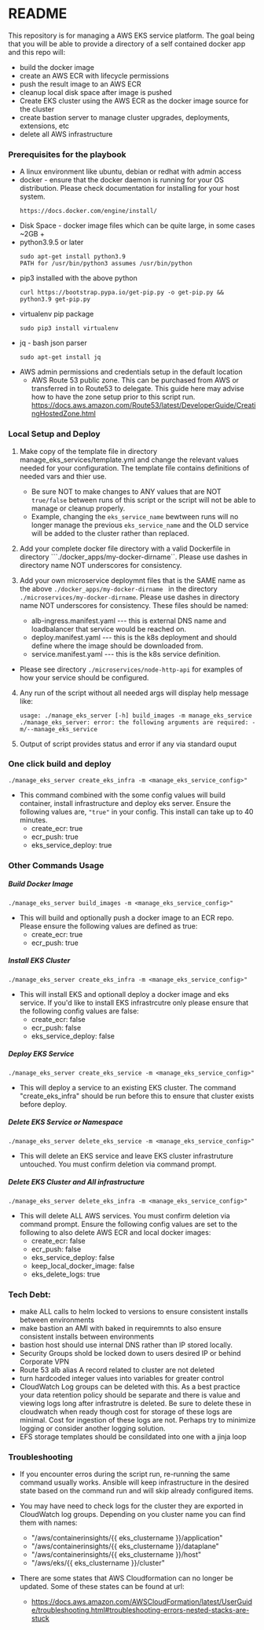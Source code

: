 # README #

This repository is for managing a AWS EKS service platform. The goal being that you will be able to provide a directory of a self contained docker app and this repo will:
 - build the docker image
 - create an AWS ECR with lifecycle permissions
 - push the result image to an AWS ECR
 - cleanup local disk space after image is pushed
 - Create EKS cluster using the AWS ECR as the docker image source for the cluster
 - create bastion server to manage cluster upgrades, deployments, extensions, etc
 - delete all AWS infrastructure

### Prerequisites for the playbook
* A linux environment like ubuntu, debian or redhat with admin access
* docker - ensure that the docker daemon is running for your OS distribution. Please check documentation for installing for your host system.
  ```
  https://docs.docker.com/engine/install/
  ```
* Disk Space - docker image files which can be quite large, in some cases ~2GB +
* python3.9.5 or later
  ```
  sudo apt-get install python3.9
  PATH for /usr/bin/python3 assumes /usr/bin/python
  ``` 
* pip3 installed with the above python
  ```
  curl https://bootstrap.pypa.io/get-pip.py -o get-pip.py && python3.9 get-pip.py
  ```
* virtualenv pip package
  ```
  sudo pip3 install virtualenv
  ```
* jq - bash json parser
  ```
  sudo apt-get install jq
  ```
* AWS admin permissions and credentials setup in the default location
  - AWS Route 53 public zone. This can be purchased from AWS or transferred in to Route53 to delegate.  This guide here may advise how to have the zone setup prior to this script run.
    https://docs.aws.amazon.com/Route53/latest/DeveloperGuide/CreatingHostedZone.html

### Local Setup and Deploy
1. Make copy of the template file in directory manage_eks_services/template.yml and change the relevant values needed for your configuration.  The template file contains definitions of needed vars and thier use.

    * Be sure NOT to make changes to ANY values that are NOT ```true/false``` between runs of this script or the script will not be able to manage or cleanup properly. 
    * Example, changing the ```eks_service_name``` bewtween runs will no longer manage the previous ```eks_service_name``` and the OLD service will be added to the cluster rather than replaced.

2. Add your complete docker file directory with a valid Dockerfile in directory ```./docker_apps/my-docker-dirname``.  Please use dashes in directory name NOT underscores for consistency.

3. Add your own microservice deploymnt files that is the SAME name as the above ```./docker_apps/my-docker-dirname ``` in the directory ```./microservices/my-docker-dirname```. Please use dashes in directory name NOT underscores for consistency. These files should be named:
    * alb-ingress.manifest.yaml --- this is external DNS name and loadbalancer that service would be reached on.
    * deploy.manifest.yaml --- this is the k8s deployment and should define where the image should be downloaded from.
    * service.manifest.yaml --- this is the k8s service definition.
  
  * Please see directory ```./microservices/node-http-api``` for examples of how your service should be configured.  

4. Any run of the script without all needed args will display help message like:

    ```
    usage: ./manage_eks_server [-h] build_images -m manage_eks_service
    ./manage_eks_server: error: the following arguments are required: -m/--manage_eks_service
    ```

5. Output of script provides status and error if any via standard ouput

### One click build and deploy
 `./manage_eks_server create_eks_infra -m <manage_eks_service_config>" `
  
  - This command combined with the some config values will build container, install infrastructure and deploy eks server. Ensure the following values are, ```"true"``` in your config.  This install can take up to 40 minutes.
    - create_ecr: true
    - ecr_push: true
    - eks_service_deploy: true

### Other Commands Usage
##### Build Docker Image
  `./manage_eks_server build_images -m <manage_eks_service_config>"`

  - This will build and optionally push a docker image to an ECR repo.  Please ensure the following values are defined as true:
    - create_ecr: true
    - ecr_push: true

##### Install EKS Cluster
  `./manage_eks_server create_eks_infra -m <manage_eks_service_config>"`

  - This will install EKS and optionall deploy a docker image and eks service. If you'd like to install EKS infrastrcutre only please ensure that the following config values are false:
    - create_ecr: false
    - ecr_push: false
    - eks_service_deploy: false

##### Deploy EKS Service
 `./manage_eks_server create_eks_service -m <manage_eks_service_config>"`

  - This will deploy a service to an existing EKS cluster.  The command "create_eks_infra" should be run before this to ensure that cluster exists before deploy.

##### Delete EKS Service or Namespace
  `./manage_eks_server delete_eks_service -m <manage_eks_service_config>"`

  - This will delete an EKS service and leave EKS cluster infrastruture untouched. You must confirm deletion via command prompt.

##### Delete EKS Cluster and All infrastructure
  `./manage_eks_server delete_eks_infra -m <manage_eks_service_config>"`

  - This will delete ALL AWS services. You must confirm deletion via command prompt. Ensure the following config values are set to the following to also delete AWS ECR and local docker images:
    - create_ecr: false
    - ecr_push: false
    - eks_service_deploy: false
    - keep_local_docker_image: false
    - eks_delete_logs: true 

### Tech Debt:
 - make ALL calls to helm locked to versions to ensure consistent installs between environments
 - make bastion an AMI with baked in requiremnts to also ensure consistent installs between environments
 - bastion host should use internal DNS rather than IP stored locally.
 - Security Groups shold be locked down to users desired IP or behind Corporate VPN
 - Route 53 alb alias A record related to cluster are not deleted
 - turn hardcoded integer values into variables for greater control
 - CloudWatch Log groups can be deleted with this.  As a best practice your data retention policy should be separate and there is value and viewing logs long after infrastrutre is deleted.  Be sure to delete these in cloudwatch when ready though cost for storage of these logs are minimal. Cost for ingestion of these logs are not.  Perhaps try to minimize logging or consider another logging solution.
 - EFS storage templates should be consildated into one with a jinja loop

### Troubleshooting
  - If you encounter erros during the script run, re-running the same command usually works.  Ansible will keep infrastructure in the desired state based on the command run and will skip already configured items.
  - You may have need to check logs for the cluster they are exported in CloudWatch log groups. Depending on you cluster name you can find them with names:
    - "/aws/containerinsights/{{ eks_clustername }}/application"
    - "/aws/containerinsights/{{ eks_clustername }}/dataplane"  
    - "/aws/containerinsights/{{ eks_clustername }}/host"
    - "/aws/eks/{{ eks_clustername }}/cluster"

  - There are some states that AWS Cloudformation can no longer be updated.  Some of these states can be found at url:
    -  https://docs.aws.amazon.com/AWSCloudFormation/latest/UserGuide/troubleshooting.html#troubleshooting-errors-nested-stacks-are-stuck

